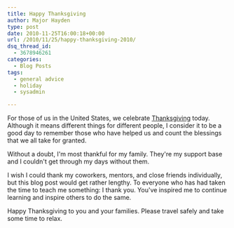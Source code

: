 ```yaml
---
title: Happy Thanksgiving
author: Major Hayden
type: post
date: 2010-11-25T16:00:18+00:00
url: /2010/11/25/happy-thanksgiving-2010/
dsq_thread_id:
  - 3678946261
categories:
  - Blog Posts
tags:
  - general advice
  - holiday
  - sysadmin

---
```

For those of us in the United States, we celebrate [Thanksgiving][1] today. Although it means different things for different people, I consider it to be a good day to remember those who have helped us and count the blessings that we all take for granted.

Without a doubt, I'm most thankful for my family. They're my support base and I couldn't get through my days without them.

I wish I could thank my coworkers, mentors, and close friends individually, but this blog post would get rather lengthy. To everyone who has had taken the time to teach me something: I thank you. You've inspired me to continue learning and inspire others to do the same.

Happy Thanksgiving to you and your families. Please travel safely and take some time to relax.

 [1]: http://en.wikipedia.org/wiki/Thanksgiving
